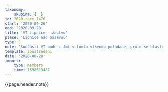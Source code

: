 ```yaml
---
taxonomy:
    skupina: {  }
id: 2020-race_1476
start: '2020-09-26'
end: '2020-09-28'
title: 'VT Lipnice - žactvo'
place: 'Lipnice nad Sázavou'
type: S
note: 'Součástí VT bude i JmL v tomto víkendu pořádané, proto se hlaste dle kategorii pro JmL.'
template: soustredeni
date: '2020-08-28'
import:
    type: members
    time: 1598613487
---
```


{{page.header.note}}
